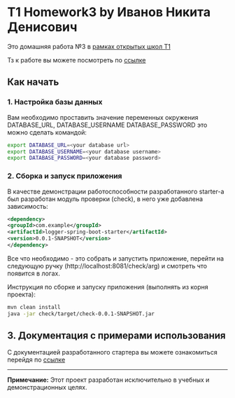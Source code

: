 # T1 Homework3 by Иванов Никита Денисович

Это домашняя работа №3 в [рамках открытых школ T1](https://t1.ru/internship/item/otkrytye-shkoly-ot-holdinga-t1/)

Тз к работе вы можете посмотреть по [ссылке](links/Task.md)

## Как начать

### 1. Настройка базы данных
Вам необходимо проставить значение переменных окружения DATABASE_URL, DATABASE_USERNAME DATABASE_PASSWORD это можно сделать командой:
```bash
export DATABASE_URL=<your database url>
export DATABASE_USERNAME=<your database username>
export DATABASE_PASSWORD=<your database password>
```

### 2. Сборка и запуск приложения

В качестве демонстрации работоспособности разработанного starter-а был разработан модуль проверки (check), в него уже добавлена зависимость:
```xml
<dependency>
<groupId>com.example</groupId>
<artifactId>logger-spring-boot-starter</artifactId>
<version>0.0.1-SNAPSHOT</version>
</dependency>
```
Все что необходимо - это собрать и запустить приложение, перейти на следующую ручку (http://localhost:8081/check/arg) и смотреть что появится в логах.

Инструкция по сборке и запуску приложения (выполнять из корня проекта):
```bash
mvn clean install
java -jar check/target/check-0.0.1-SNAPSHOT.jar
```

## 3. Документация с примерами использования

С документацией разработанного стартера вы можете ознакомиться перейдя по [ссылке](links/Documentation.md)

---
**Примечание:** Этот проект разработан исключительно в учебных и демонстрационных целях.
